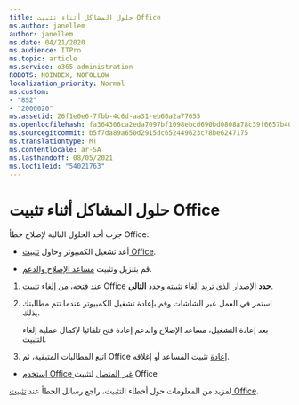 ```yaml
---
title: حلول المشاكل أثناء تثبيت Office
ms.author: janellem
author: janellem
ms.date: 04/21/2020
ms.audience: ITPro
ms.topic: article
ms.service: o365-administration
ROBOTS: NOINDEX, NOFOLLOW
localization_priority: Normal
ms.custom:
- "852"
- "2000020"
ms.assetid: 26f1e0e6-7fbb-4c6d-aa31-eb60a2a77655
ms.openlocfilehash: fa364306ca2eda7097bf1098ebcd690bd0808a78c39f6657b4049b8e85897dac
ms.sourcegitcommit: b5f7da89a650d2915dc652449623c78be6247175
ms.translationtype: MT
ms.contentlocale: ar-SA
ms.lasthandoff: 08/05/2021
ms.locfileid: "54021763"
---
```

# <a name="solutions-for-issues-while-installing-office"></a>حلول المشاكل أثناء تثبيت Office

جرب أحد الحلول التالية لإصلاح خطأ Office:
  
- أعد تشغيل الكمبيوتر وحاول [تثبيت Office](https://portal.office.com/OLS/MySoftware.aspx).

- قم بتنزيل وتثبيت [مساعد الإصلاح والدعم](https://aka.ms/SARA-OfficeUninstall-Alchemy).

1. عند فتحه، من إلغاء تثبيت Office **حدد** الإصدار الذي تريد إلغاء تثبيته وحدد **التالي**.

2. استمر في العمل عبر الشاشات وقم بإعادة تشغيل الكمبيوتر عندما تتم مطالبتك بذلك.

    بعد إعادة التشغيل، مساعد الإصلاح والدعم إعادة فتح تلقائيا لإكمال عملية إلغاء التثبيت.

3. اتبع المطالبات المتبقية، ثم Office [إعادة](https://portal.office.com/OLS/MySoftware.aspx) تثبيت المساعد أو إغلاقه.

- [استخدم Office غير المتصل](https://support.office.com/article/f0a85fe7-118f-41cb-a791-d59cef96ad1c?wt.mc_id=Alchemy_ClientDIA) لتثبيت Office

لمزيد من المعلومات حول أخطاء التثبيت، راجع رسائل الخطأ عند [تثبيت Office](https://support.office.com/article/35ff2def-e0b2-4dac-9784-4cf212c1f6c2#BKMK_ErrorMessages).
  